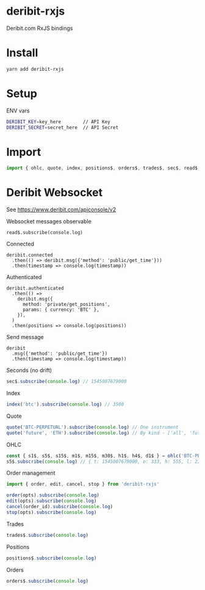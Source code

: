 # deribit-rxjs

Deribit.com RxJS bindings

# Install

```bash
yarn add deribit-rxjs
```

# Setup

ENV vars

```bash
DERIBIT_KEY=key_here        // API Key
DERIBIT_SECRET=secret_here  // API Secret
```

# Import

```js
import { ohlc, quote, index, positions$, orders$, trades$, sec$, read$, deribit } from 'deribit-rxjs'
```

# Deribit Websocket

See https://www.deribit.com/apiconsole/v2

Websocket messages observable

```
read$.subscribe(console.log)
```

Connected

```
deribit.connected
  .then(() => deribit.msg({'method': 'public/get_time'}))
  .then(timestamp => console.log(timestamp))
```

Authenticated

```
deribit.authenticated
  .then(() =>
    deribit.msg({
      method: 'private/get_positions',
      params: { currency: 'BTC' },
    }),
  )
  .then(positions => console.log(positions))
```

Send message

```
deribit
  .msg({'method': 'public/get_time'})
  .then(timestamp => console.log(timestamp))
```


Seconds (no drift)

```js
sec$.subscribe(console.log) // 1545007679000
```

Index

```js
index('btc').subscribe(console.log) // 3500
```

Quote

```js
quote('BTC-PERPETUAL').subscribe(console.log) // One instrument
quote('future', 'ETH').subscribe(console.log) // By kind - ['all', 'future', 'option']
```

OHLC

```js
const { s1$, s5$, s15$, m1$, m15$, m30$, h1$, h4$, d1$ } = ohlc('BTC-PERPETUAL')
s5$.subscribe(console.log) // { t: 1545007679000, o: 333, h: 555, l: 222, c: 4444, v: 12355 }
```

Order management

```js
import { order, edit, cancel, stop } from 'deribit-rxjs'

order(opts).subscribe(console.log)
edit(opts).subscribe(console.log)
cancel(order_id).subscribe(console.log)
stop(opts).subscribe(console.log)
```

Trades

```js
trades$.subscribe(console.log)
```

Positions

```js
positions$.subscribe(console.log)
```

Orders

```js
orders$.subscribe(console.log)
```
